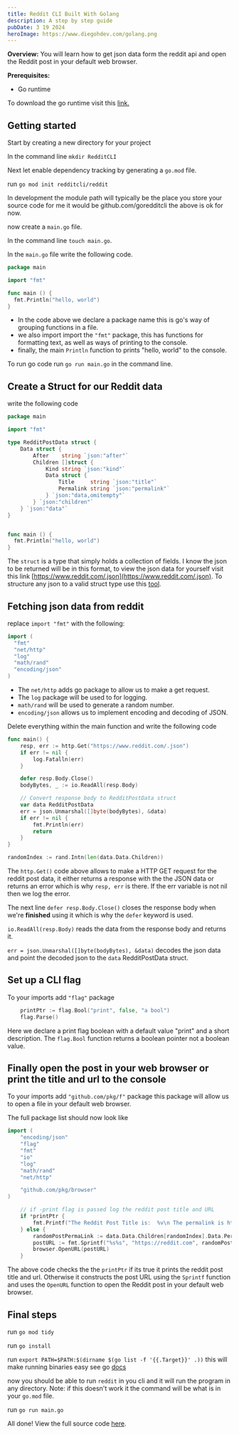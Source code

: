 ```yaml
---
title: Reddit CLI Built With Golang
description: A step by step guide
pubDate: 3 19 2024
heroImage: https://www.diegohdev.com/golang.png
---
```


**Overview:** You will learn how to get json data form the reddit api and open the Reddit post in your default web browser.

**Prerequisites:**

- Go runtime

To download the go runtime visit this [link.](https://go.dev/doc/install)

## Getting started

Start by creating a new directory for your project

In the command line `mkdir RedditCLI`

Next let enable dependency tracking by generating a `go.mod` file.

run `go mod init redditcli/reddit`

In development the module path will typically be the place you store your source code for me it would be github.com/goredditcli the above is ok for now.

now create a `main.go` file.

In the command line `touch main.go`.

In the `main.go` file write the following code.

```go
package main

import "fmt"

func main () {
  fmt.Println("hello, world")
}
```

- In the code above we declare a package name this is go's way of grouping functions in a file.
- we also import import the `"fmt"` package, this has functions for formatting text, as well as ways of printing to the console.
- finally, the main `Println` function to prints "hello, world" to the console.

To run go code run `go run main.go` in the command line.

## Create a Struct for our Reddit data

write the following code

```go
package main

import "fmt"

type RedditPostData struct {
    Data struct {
        After    string `json:"after"`
        Children []struct {
            Kind string `json:"kind"`
            Data struct {
                Title     string `json:"title"`
                Permalink string `json:"permalink"`
            } `json:"data,omitempty"`
        } `json:"children"`
    } `json:"data"`
}


func main () {
  fmt.Println("hello, world")
}
```

The `struct` is a type that simply holds a collection of fields. I know the json to be returned will be in this format, to view the json data for yourself visit this link [https://www.reddit.com/.json](https://www.reddit.com/.json). To structure any json to a valid struct type use this [tool](https://mholt.github.io/json-to-go/).

## Fetching json data from reddit

replace `import "fmt"` with the following:

```go
import (
  "fmt"
  "net/http"
  "log"
  "math/rand"
  "encoding/json"
)
```

- The `net/http` adds go package to allow us to make a get request.
- The `log` package will be used to for logging.
- `math/rand` will be used to generate a random number.
- `encoding/json` allows us to implement encoding and decoding of JSON.

Delete everything within the main function and write the following code

```go
func main() {
    resp, err := http.Get("https://www.reddit.com/.json")
    if err != nil {
        log.Fatalln(err)
    }

    defer resp.Body.Close()
    bodyBytes, _ := io.ReadAll(resp.Body)

    // Convert response body to RedditPostData struct
    var data RedditPostData
    err = json.Unmarshal([]byte(bodyBytes), &data)
    if err != nil {
        fmt.Println(err)
        return
    }
}

randomIndex := rand.Intn(len(data.Data.Children))
```

The `http.Get()` code above allows to make a HTTP GET request for the reddit post data, it either returns a response with the the JSON data or returns an error which is why `resp, err` is there. If the err variable is not nil then we log the error.

The next line `defer resp.Body.Close()` closes the response body when we're **finished** using it which is why the `defer` keyword is used.

`io.ReadAll(resp.Body)` reads the data from the response body and returns it.

`err = json.Unmarshal([]byte(bodyBytes), &data)` decodes the json data and point the decoded json to the `data` RedditPostData struct.

## Set up a CLI flag

To your imports add `"flag"` package

```go
    printPtr := flag.Bool("print", false, "a bool")
    flag.Parse()
```

Here we declare a print flag boolean with a default value "print" and a short description. The `flag.Bool` function returns a boolean pointer not a boolean value.

## Finally open the post in your web browser or print the title and url to the console

To your imports add `"github.com/pkg/f"` package this package will allow us to open a file in your default web browser.

The full package list should now look like

```go
import (
	"encoding/json"
	"flag"
	"fmt"
	"io"
	"log"
	"math/rand"
	"net/http"

	"github.com/pkg/browser"
)
```

```go
    // if -print flag is passed log the reddit post title and URL
    if *printPtr {
        fmt.Printf("The Reddit Post Title is:  %v\n The permalink is https://reddit.com%v\n", data.Data.Children[randomIndex].Data.Title, data.Data.Children[randomIndex].Data.Permalink)
    } else {
        randomPostPermaLink := data.Data.Children[randomIndex].Data.Permalink
        postURL := fmt.Sprintf("%s%s", "https://reddit.com", randomPostPermaLink)
        browser.OpenURL(postURL)
    }
```

The above code checks the the `printPtr` if its true it prints the reddit post title and url. Otherwise it constructs the post URL using the `Sprintf` function and uses the `OpenURL` function to open the Reddit post in your default web browser.

## Final steps

run `go mod tidy`

run `go install`

run `export PATH=$PATH:$(dirname $(go list -f '{{.Target}}' .))` this will make running binaries easy see go [docs](https://go.dev/doc/code)

now you should be able to run `reddit` in you cli and it will run the program in any directory. Note: if this doesn't work it the command will be what is in your `go.mod` file.

run `go run main.go`

All done! View the full source code [here](https://github.com/DHHZ19/goRedditCLI/blob/main/main.go).
